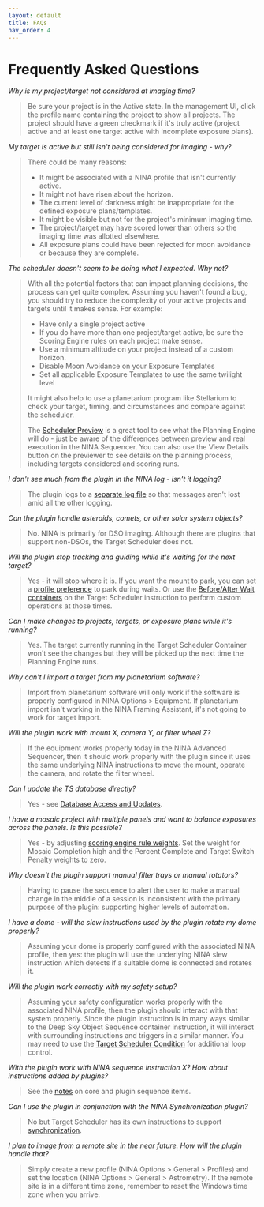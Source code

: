 ```yaml
---
layout: default
title: FAQs
nav_order: 4
---
```


# Frequently Asked Questions

_Why is my project/target not considered at imaging time?_

> Be sure your project is in the Active state.  In the management UI, click the profile name containing the project to show all projects.  The project should have a green checkmark if it's truly active (project active and at least one target active with incomplete exposure plans).

_My target is active but still isn't being considered for imaging - why?_

> There could be many reasons:
> - It might be associated with a NINA profile that isn't currently active.
> - It might not have risen about the horizon.
> - The current level of darkness might be inappropriate for the defined exposure plans/templates.
> - It might be visible but not for the project's minimum imaging time.
> - The project/target may have scored lower than others so the imaging time was allotted elsewhere.
> - All exposure plans could have been rejected for moon avoidance or because they are complete.

_The scheduler doesn't seem to be doing what I expected.  Why not?_

> With all the potential factors that can impact planning decisions, the process can get quite complex.  Assuming you haven't found a bug, you should try to reduce the complexity of your active projects and targets until it makes sense.  For example:
> * Have only a single project active
> * If you do have more than one project/target active, be sure the Scoring Engine rules on each project make sense.
> * Use a minimum altitude on your project instead of a custom horizon.
> * Disable Moon Avoidance on your Exposure Templates
> * Set all applicable Exposure Templates to use the same twilight level
> 
> It might also help to use a planetarium program like Stellarium to check your target, timing, and circumstances and compare against the scheduler.
> 
> The [Scheduler Preview](scheduler-preview.html) is a great tool to see what the Planning Engine will do - just be aware of the differences between preview and real execution in the NINA Sequencer.  You can also use the View Details button on the previewer to see details on the planning process, including targets considered and scoring runs.

_I don't see much from the plugin in the NINA log - isn't it logging?_

> The plugin logs to a [separate log file](technical-details.html#logging) so that messages aren't lost amid all the other logging.

_Can the plugin handle asteroids, comets, or other solar system objects?_

> No.  NINA is primarily for DSO imaging.  Although there are plugins that support non-DSOs, the Target Scheduler does not.

_Will the plugin stop tracking and guiding while it's waiting for the next target?_

> Yes - it will stop where it is.  If you want the mount to park, you can set a [profile preference](target-management/profiles.html#profile-preferences) to park during waits.  Or use the [Before/After Wait containers](sequencer/index.html#custom-event-instructions) on the Target Scheduler instruction to perform custom operations at those times.

_Can I make changes to projects, targets, or exposure plans while it's running?_

> Yes.  The target currently running in the Target Scheduler Container won't see the changes but they will be picked up the next time the Planning Engine runs.

_Why can't I import a target from my planetarium software?_

> Import from planetarium software will only work if the software is properly configured in NINA Options > Equipment.  If planetarium import isn't working in the NINA Framing Assistant, it's not going to work for target import.

_Will the plugin work with mount X, camera Y, or filter wheel Z?_

> If the equipment works properly today in the NINA Advanced Sequencer, then it should work properly with the plugin since it uses the same underlying NINA instructions to move the mount, operate the camera, and rotate the filter wheel.

_Can I update the TS database directly?_

> Yes - see [Database Access and Updates](adv-topics/database.html).

_I have a mosaic project with multiple panels and want to balance exposures across the panels.  Is this possible?_

> Yes - by adjusting [scoring engine rule weights](concepts/planning-engine.html#scoring-engine-1).  Set the weight for Mosaic Completion high and the Percent Complete and Target Switch Penalty weights to zero.

_Why doesn't the plugin support manual filter trays or manual rotators?_

> Having to pause the sequence to alert the user to make a manual change in the middle of a session is inconsistent with the primary purpose of the plugin: supporting higher levels of automation.

_I have a dome - will the slew instructions used by the plugin rotate my dome properly?_

> Assuming your dome is properly configured with the associated NINA profile, then yes: the plugin will use the underlying NINA slew instruction which detects if a suitable dome is connected and rotates it.

_Will the plugin work correctly with my safety setup?_

> Assuming your safety configuration works properly with the associated NINA profile, then the plugin should interact with that system properly.  Since the plugin instruction is in many ways similar to the Deep Sky Object Sequence container instruction, it will interact with surrounding instructions and triggers in a similar manner.  You may need to use the [Target Scheduler Condition](sequencer/condition.html) for additional loop control.

_With the plugin work with NINA sequence instruction X?  How about instructions added by plugins?_

> See the [notes](sequencer/notes.html#core-sequence-items) on core and plugin sequence items.

_Can I use the plugin in conjunction with the NINA Synchronization plugin?_

> No but Target Scheduler has its own instructions to support [synchronization](synchronization.html).

_I plan to image from a remote site in the near future.  How will the plugin handle that?_

> Simply create a new profile (NINA Options > General > Profiles) and set the location (NINA Options > General > Astrometry).  If the remote site is in a different time zone, remember to reset the Windows time zone when you arrive.

